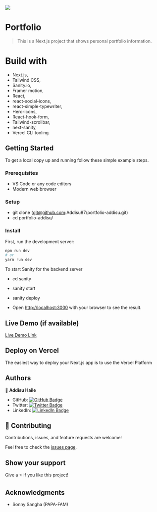 ![](https://img.shields.io/badge/Microverse-blueviolet)

# Portfolio

> This is a Next.js project that shows personal portfolio information.

# Build with

- Next.js,
- Tailwind CSS,
- Sanity.io,
- Framer motion,
- React,
- react-social-icons,
- react-simple-typewriter,
- Hero-icons,
- React-hook-form,
- Tailwind-scrollbar,
- next-sanity,
- Vercel CLI tooling


## Getting Started

To get a local copy up and running follow these simple example steps.

### Prerequisites

- VS Code or any code editors
- Modern web browser

### Setup

- git clone (git@github.com:Addisu87/portfolio-addisu.git)
- cd portfolio-addisu/

### Install

First, run the development server:

```bash
npm run dev
# or
yarn run dev
```

To start Sanity for the backend server

- cd sanity
- sanity start
- sanity deploy

- Open [http://localhost:3000](http://localhost:3000) with your browser to see the result.

## Live Demo (if available)

[Live Demo Link](https://livedemo.com)

## Deploy on Vercel

The easiest way to deploy your Next.js app is to use the Vercel Platform

## Authors

👤 **Addisu Haile**

- GitHub: [![GitHub Badge](https://img.shields.io/badge/-Addisu87-white?logo=GitHub&logoColor=181717&style=plastic)](https://github.com/Addisu87)
- Twitter: [![Twitter Badge](https://img.shields.io/badge/-AddisuTedla-white?logo=Twitter&logoColor=1DA1F2&style=plastic)](https://twitter.com/AddisuTedla)
- LinkedIn: [![LinkedIn Badge](https://img.shields.io/badge/-addisu_tedla-white?logo=LinkedIn&logoColor=1DA1F2&style=plastic)](https://linkedin.com/in/addisu-tedla/)

## 🤝 Contributing

Contributions, issues, and feature requests are welcome!

Feel free to check the [issues page](../../issues/).

## Show your support

Give a ⭐️ if you like this project!

## Acknowledgments

- Sonny Sangha (PAPA-FAM)
